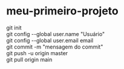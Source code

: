 # meu-primeiro-projeto

git init<br>
git config --global user.name "Usuário"<br>
git config --global user.email email<br>
git commit -m "mensagem do commit"<br>
git push -u origin master<br>
git pull origin main
